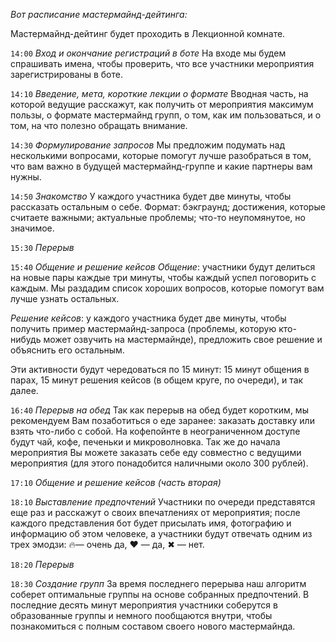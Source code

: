 *Вот расписание мастермайнд-дейтинга:*

Мастермайнд-дейтинг будет проходить в Лекционной комнате.

`14:00`  *Вход и окончание регистраций в боте*
На входе мы будем спрашивать имена, чтобы проверить, что все участники мероприятия зарегистрированы в боте.

`14:10`  *Введение, мета, короткие лекции о формате*
Вводная часть, на которой ведущие расскажут, как получить от мероприятия максимум пользы, о формате мастермайнд групп, о том, как им пользоваться, и о том, на что полезно обращать внимание.

`14:30`  *Формулирование запросов*
Мы предложим подумать над несколькими вопросами, которые помогут лучше разобраться в том, что вам важно в будущей мастермайнд-группе и какие партнеры вам нужны.

`14:50`  *Знакомство*
У каждого участника будет две минуты, чтобы рассказать остальным о себе. Формат: бэкграунд; достижения, которые считаете важными; актуальные проблемы; что-то неупомянутое, но значимое.

`15:30`  *Перерыв*

`15:40`  *Общение и решение кейсов*
*Общение*: участники будут делиться на новые пары каждые три минуты, чтобы каждый успел поговорить с каждым. Мы раздадим список хороших вопросов, которые помогут вам лучше узнать остальных.

*Решение кейсов*: у каждого участника будет две минуты, чтобы получить пример мастермайнд-запроса (проблемы, которую кто-нибудь может озвучить на мастермайнде), предложить свое решение и объяснить его остальным.

Эти активности будут чередоваться по 15 минут: 15 минут общения в парах, 15 минут решения кейсов (в общем круге, по очереди), и так далее.

`16:40`  *Перерыв на обед*
Так как перерыв на обед будет коротким, мы рекомендуем Вам позаботиться о еде заранее: заказать доставку или взять что-либо с собой. На кофепойнте в неограниченном доступе будут чай, кофе, печеньки и микроволновка. Так же до начала мероприятия Вы можете заказать себе еду совместно с ведущими мероприятия (для этого понадобится наличными около 300 рублей).

`17:10`  *Общение и решение кейсов (часть вторая)*

`18:10`  *Выставление предпочтений*
Участники по очереди представятся еще раз и расскажут о своих впечатлениях от мероприятия; после каждого представления бот будет присылать имя, фотографию и информацию об этом человеке, а участники будут отвечать одним из трех эмодзи: 🔥— очень да, ❤️ — да, ✖ — нет.

`18:20`  *Перерыв*

`18:30` *Создание групп*
За время последнего перерыва наш алгоритм соберет оптимальные группы на основе собранных предпочтений.  В последние десять минут мероприятия участники соберутся в образованные группы и немного пообщаются внутри, чтобы познакомиться с полным составом своего нового мастермайнда.
